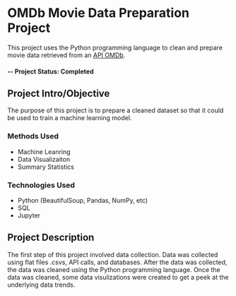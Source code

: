 # OMDb Movie Data Preparation Project

This project uses the Python programming language to clean and prepare movie data retrieved from an [API OMDb](https://www.omdbapi.com/).

#### -- Project Status: Completed

## Project Intro/Objective
The purpose of this project is to prepare a cleaned dataset so that it could be used to train a machine learning model.

### Methods Used
* Machine Leanring
* Data Visualizaiton
* Summary Statistics

### Technologies Used
* Python (BeautifulSoup, Pandas, NumPy, etc)
* SQL
* Jupyter

## Project Description
The first step of this project involved data collection. Data was collected using flat files .csvs, API calls, and databases. After the data was collected, the data was cleaned using the Python programming language. Once the data was cleaned, some data visulizations were created to get a peek at the underlying data trends.
